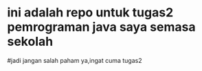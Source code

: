 # ini adalah repo untuk tugas2 pemrograman java saya semasa sekolah
#jadi jangan salah paham ya,ingat cuma tugas2
